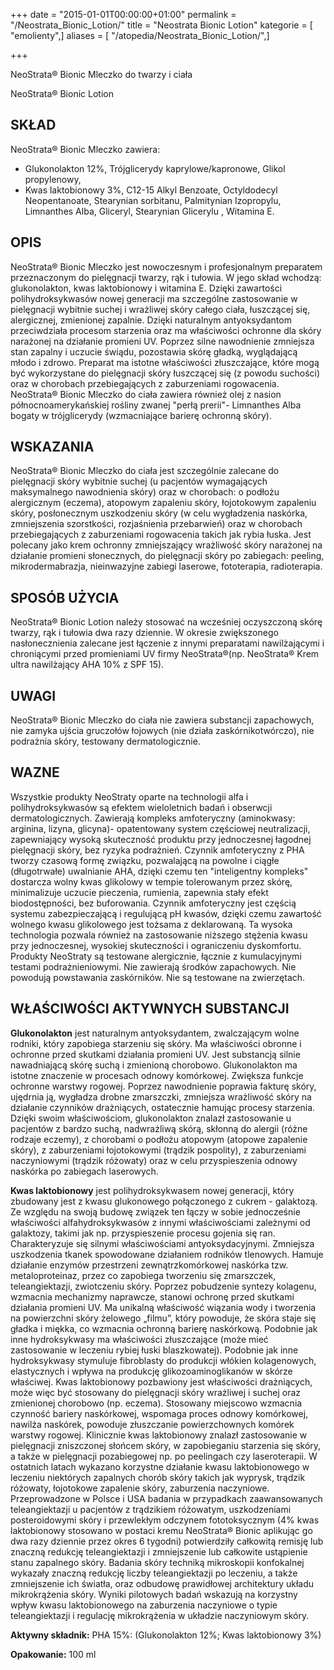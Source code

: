 +++
date = "2015-01-01T00:00:00+01:00"
permalink = "/Neostrata_Bionic_Lotion/"
title = "Neostrata Bionic Lotion"
kategorie = [ "emolienty",]
aliases = [ "/atopedia/Neostrata_Bionic_Lotion/",]

+++

NeoStrata® Bionic Mleczko do twarzy i ciała

NeoStrata® Bionic Lotion

SKŁAD
-----

NeoStrata® Bionic Mleczko zawiera:

-   Glukonolakton 12%, Trójglicerydy kaprylowe/kapronowe, Glikol propylenowy,
-   Kwas laktobionowy 3%, C12-15 Alkyl Benzoate, Octyldodecyl Neopentanoate, Stearynian sorbitanu, Palmitynian Izopropylu, Limnanthes Alba, Gliceryl, Stearynian Glicerylu , Witamina E.

OPIS
----

NeoStrata® Bionic Mleczko jest nowoczesnym i profesjonalnym preparatem przeznaczonym do pielęgnacji twarzy, rąk i tułowia. W jego skład wchodzą: glukonolakton, kwas laktobionowy i witamina E. Dzięki zawartości polihydroksykwasów nowej generacji ma szczególne zastosowanie w pielęgnacji wybitnie suchej i wrażliwej skóry całego ciała, łuszczącej się, alergicznej, zmienionej zapalnie. Dzięki naturalnym antyoksydantom przeciwdziała procesom starzenia oraz ma właściwości ochronne dla skóry narażonej na działanie promieni UV. Poprzez silne nawodnienie zmniejsza stan zapalny i uczucie świądu, pozostawia skórę gładką, wyglądającą młodo i zdrowo. Preparat ma istotne właściwości złuszczające, które mogą być wykorzystane do pielęgnacji skóry łuszczącej się (z powodu suchości) oraz w chorobach przebiegających z zaburzeniami rogowacenia. NeoStrata® Bionic Mleczko do ciała zawiera również olej z nasion północnoamerykańskiej rośliny zwanej "perłą prerii"- Limnanthes Alba bogaty w trójglicerydy (wzmacniające barierę ochronną skóry).

WSKAZANIA
---------

NeoStrata® Bionic Mleczko do ciała jest szczególnie zalecane do pielęgnacji skóry wybitnie suchej (u pacjentów wymagających maksymalnego nawodnienia skóry) oraz w chorobach: o podłożu alergicznym (eczema), atopowym zapaleniu skóry, łojotokowym zapaleniu skóry, posłonecznym uszkodzeniu skóry (w celu wygładzenia naskórka, zmniejszenia szorstkości, rozjaśnienia przebarwień) oraz w chorobach przebiegających z zaburzeniami rogowacenia takich jak rybia łuska. Jest polecany jako krem ochronny zmniejszający wrażliwość skóry narażonej na działanie promieni słonecznych, do pielęgnacji skóry po zabiegach: peeling, mikrodermabrazja, nieinwazyjne zabiegi laserowe, fototerapia, radioterapia.

SPOSÓB UŻYCIA
-------------

NeoStrata® Bionic Lotion należy stosować na wcześniej oczyszczoną skórę twarzy, rąk i tułowia dwa razy dziennie. W okresie zwiększonego nasłonecznienia zalecane jest łączenie z innymi preparatami nawilżającymi i chroniącymi przed promieniami UV firmy NeoStrata®(np. NeoStrata® Krem ultra nawilżający AHA 10% z SPF 15).

UWAGI
-----

NeoStrata® Bionic Mleczko do ciała nie zawiera substancji zapachowych, nie zamyka ujścia gruczołów łojowych (nie działa zaskórnikotwórczo), nie podrażnia skóry, testowany dermatologicznie.

WAZNE
-----

Wszystkie produkty NeoStraty oparte na technologii alfa i polihydroksykwasów są efektem wieloletnich badań i obserwcji dermatologicznych. Zawierają kompleks amfoteryczny (aminokwasy: arginina, lizyna, glicyna)- opatentowany system częściowej neutralizacji, zapewniający wysoką skuteczność produktu przy jednoczesnej łagodnej pielęgnacji skóry, bez ryzyka podrażnień. Czynnik amfoteryczny z PHA tworzy czasową formę związku, pozwalającą na powolne i ciągłe (długotrwałe) uwalnianie AHA, dzięki czemu ten "inteligentny kompleks" dostarcza wolny kwas glikolowy w tempie tolerowanym przez skórę, minimalizuje uczucie pieczenia, rumienia, zapewnia stały efekt biodostępności, bez buforowania. Czynnik amfoteryczny jest częścią systemu zabezpieczającą i regulującą pH kwasów, dzięki czemu zawartość wolnego kwasu glikolowego jest tożsama z deklarowaną. Ta wysoka technologia pozwala również na zastosowanie niższego stężenia kwasu przy jednoczesnej, wysokiej skuteczności i ograniczeniu dyskomfortu. Produkty NeoStraty są testowane alergicznie, łącznie z kumulacyjnymi testami podrażnieniowymi. Nie zawierają środków zapachowych. Nie powodują powstawania zaskórników. Nie są testowane na zwierzętach.

WŁAŚCIWOŚCI AKTYWNYCH SUBSTANCJI
--------------------------------

**Glukonolakton** jest naturalnym antyoksydantem, zwalczającym wolne rodniki, który zapobiega starzeniu się skóry. Ma właściwości obronne i ochronne przed skutkami działania promieni UV. Jest substancją silnie nawadniającą skórę suchą i zmienioną chorobowo. Glukonolakton ma istotne znaczenie w procesach odnowy komórkowej. Zwiększa funkcje ochronne warstwy rogowej. Poprzez nawodnienie poprawia fakturę skóry, ujędrnia ją, wygładza drobne zmarszczki, zmniejsza wrażliwość skóry na działanie czynników drażniących, ostatecznie hamując procesy starzenia. Dzięki swoim właściwościom, glukonolakton znalazł zastosowanie u pacjentów z bardzo suchą, nadwrażliwą skórą, skłonną do alergii (różne rodzaje eczemy), z chorobami o podłożu atopowym (atopowe zapalenie skóry), z zaburzeniami łojotokowymi (trądzik pospolity), z zaburzeniami naczyniowymi (trądzik różowaty) oraz w celu przyspieszenia odnowy naskórka po zabiegach laserowych.

**Kwas laktobionowy** jest polihydroksykwasem nowej generacji, który zbudowany jest z kwasu glukonowego połączonego z cukrem - galaktozą. Ze względu na swoją budowę związek ten łączy w sobie jednocześnie właściwości alfahydroksykwasów z innymi właściwościami zależnymi od galaktozy, takimi jak np. przyspieszenie procesu gojenia się ran. Charakteryzuje się silnymi właściwościami antyoksydacyjnymi. Zmniejsza uszkodzenia tkanek spowodowane działaniem rodników tlenowych. Hamuje działanie enzymów przestrzeni zewnątrzkomórkowej naskórka tzw. metaloproteinaz, przez co zapobiega tworzeniu się zmarszczek, teleangiektazji, zwiotczeniu skóry. Poprzez pobudzenie syntezy kolagenu, wzmacnia mechanizmy naprawcze, stanowi ochronę przed skutkami działania promieni UV. Ma unikalną właściwość wiązania wody i tworzenia na powierzchni skóry żelowego „filmu”, który powoduje, że skóra staje się gładka i miękka, co wzmacnia ochronną barierę naskórkową. Podobnie jak inne hydroksykwasy ma właściwości złuszczające (może mieć zastosowanie w leczeniu rybiej łuski blaszkowatej). Podobnie jak inne hydroksykwasy stymuluje fibroblasty do produkcji włókien kolagenowych, elastycznych i wpływa na produkcję glikozoaminoglikanów w skórze właściwej. Kwas laktobionowy pozbawiony jest właściwości drażniących, może więc być stosowany do pielęgnacji skóry wrażliwej i suchej oraz zmienionej chorobowo (np. eczema). Stosowany miejscowo wzmacnia czynność bariery naskórkowej, wspomaga proces odnowy komórkowej, nawilża naskórek, powoduje złuszczanie powierzchownych komórek warstwy rogowej. Klinicznie kwas laktobionowy znalazł zastosowanie w pielęgnacji zniszczonej słońcem skóry, w zapobieganiu starzenia się skóry, a także w pielęgnacji pozabiegowej np. po peelingach czy laseroterapii. W ostatnich latach wykazano korzystne działanie kwasu laktobionowego w leczeniu niektórych zapalnych chorób skóry takich jak wyprysk, trądzik różowaty, łojotokowe zapalenie skóry, zaburzenia naczyniowe. Przeprowadzone w Polsce i USA badania w przypadkach zaawansowanych teleangiektazji u pacjentów z trądzikiem różowatym, uszkodzeniami posteroidowymi skóry i przewlekłym odczynem fototoksycznym (4% kwas laktobionowy stosowano w postaci kremu NeoStrata® Bionic aplikując go dwa razy dziennie przez okres 6 tygodni) potwierdziły całkowitą remisję lub znaczną redukcję teleangiektazji i zmniejszenie lub całkowite ustąpienie stanu zapalnego skóry. Badania skóry techniką mikroskopii konfokalnej wykazały znaczną redukcję liczby teleangiektazji po leczeniu, a także zmniejszenie ich światła, oraz odbudowę prawidłowej architektury układu mikrokrążenia skóry. Wyniki pilotowych badań wskazują na korzystny wpływ kwasu laktobionowego na zaburzenia naczyniowe o typie teleangiektazji i regulację mikrokrążenia w układzie naczyniowym skóry.

**Aktywny składnik:** PHA 15%: (Glukonolakton 12%; Kwas laktobionowy 3%)

**Opakowanie:** 100 ml
